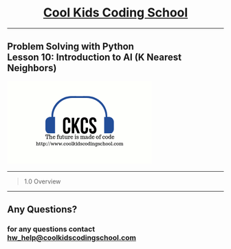 # <center>**[Cool Kids Coding School](https://www.coolkidscodingschool.com)**</center>

---

## Problem Solving with Python<br> Lesson 10: Introduction to AI (K Nearest Neighbors)

![alt text][logo]

[logo]: ./images/ckcslogo.png

---

> 1.0 Overview



---

## **Any Questions?**

### **for any questions contact hw_help@coolkidscodingschool.com**
